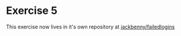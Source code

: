 # Exercise 5 #

This exercise now lives in it's own repository at
[jackbenny/failedlogins](https://github.com/jackbenny/failedlogins)

